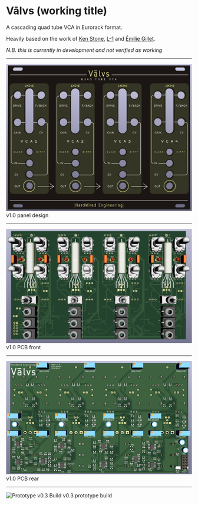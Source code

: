 # Vālvs (working title)
A cascading quad tube VCA in Eurorack format.

Heavily based on the work of [Ken Stone](https://www.elby-designs.com/webtek/cgs/cgs65/cgs65_vca.html), [L-1](http://l-1.su/TubeVCA.html) and [Émilie Gillet](https://mutable-instruments.net/modules/veils/).

_N.B. this is currently in development and not verified as working_

---

![Prototype Panel](/Images/ValvsPanel.png)
v1.0 panel design

---

![Prototype PCB Front](/Images/ValvsPcbFront.png)
v1.0 PCB front

---

![Prototype PCB Rear](/Images/ValvsPcbRear.png)
v1.0 PCB rear

---

![Prototype v0.3 Build](/Images/Valvs03.png)
v0.3 prototype build

